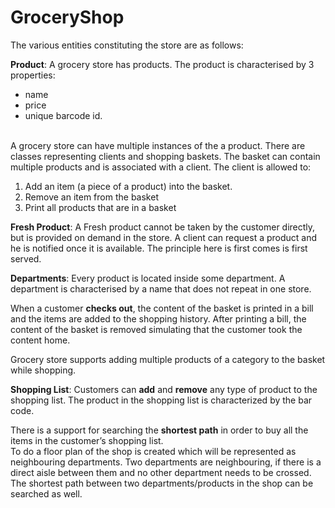 # GroceryShop

The various entities constituting the store are as follows:

**Product**: A grocery store has products. The product is characterised by 3 properties:    
* name
* price 
* unique barcode id.     

<br>
A grocery store can have multiple instances of the a product.     
There are classes representing clients and shopping baskets.     
The basket can contain multiple products and is associated with a client. 
The client is allowed to:

1. Add an item (a piece of a product) into the basket.
2. Remove an item from the basket
3. Print all products that are in a basket


**Fresh Product**: A Fresh product cannot be taken by the customer directly, but is provided on demand in the store. A client can request a product and he is notified once it is available. The principle here is first comes is first served.


**Departments**: Every product is located inside some department. A department is characterised by a name that does not repeat in one store.

When a customer **checks out**, the content of the basket is printed in a bill and the items are added to the shopping history. After printing a bill, the content of the basket is removed simulating that the customer took the content home.

Grocery store supports adding multiple products of a category to the basket while shopping.



**Shopping List**: Customers can **add** and **remove** any type of product to the shopping list. The product in the shopping list is characterized by the bar code.
 

There is a support for searching the **shortest path** in order to buy all the items in the customer’s shopping list.     
To do a floor plan of the shop is created which will be represented as neighbouring departments. Two departments are neighbouring, if there is a direct aisle between them and no other department needs to be crossed. The shortest path between two departments/products in the shop can be searched as well.
